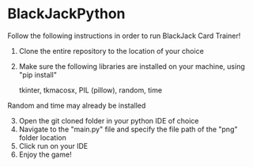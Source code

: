 # BlackJackPython

Follow the following instructions in order to run BlackJack Card Trainer!

1. Clone the entire repository to the location of your choice 

2. Make sure the following libraries are installed on your machine, using "pip install"
   

    tkinter, tkmacosx, PIL (pillow), random, time
 
Random and time may already be installed

3. Open the git cloned folder in your python IDE of choice
4. Navigate to the "main.py" file and specify the file path of the "png" folder location
5. Click run on your IDE
6. Enjoy the game!

